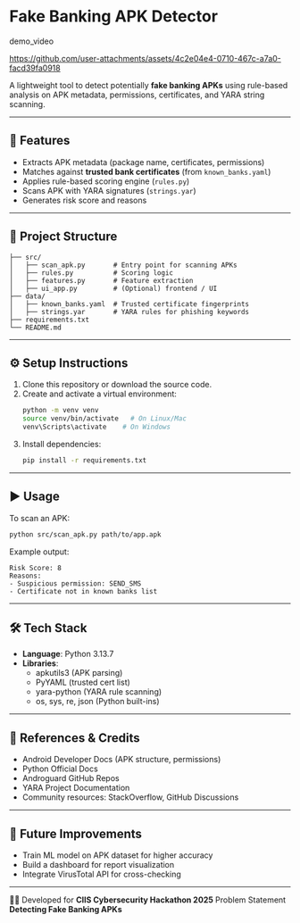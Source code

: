 # Fake Banking APK Detector

demo_video

https://github.com/user-attachments/assets/4c2e04e4-0710-467c-a7a0-facd39fa0918

A lightweight tool to detect potentially **fake banking APKs** using rule-based analysis on APK metadata,
permissions, certificates, and YARA string scanning.

---

## 🚀 Features
- Extracts APK metadata (package name, certificates, permissions)
- Matches against **trusted bank certificates** (from `known_banks.yaml`)
- Applies rule-based scoring engine (`rules.py`)
- Scans APK with YARA signatures (`strings.yar`)
- Generates risk score and reasons

---

## 📂 Project Structure
```
├── src/
│   ├── scan_apk.py       # Entry point for scanning APKs
│   ├── rules.py          # Scoring logic
│   ├── features.py       # Feature extraction
│   ├── ui_app.py         # (Optional) frontend / UI
├── data/
│   ├── known_banks.yaml  # Trusted certificate fingerprints
│   ├── strings.yar       # YARA rules for phishing keywords
├── requirements.txt
└── README.md
```

---

## ⚙️ Setup Instructions

1. Clone this repository or download the source code.
2. Create and activate a virtual environment:
   ```bash
   python -m venv venv
   source venv/bin/activate   # On Linux/Mac
   venv\Scripts\activate    # On Windows
   ```
3. Install dependencies:
   ```bash
   pip install -r requirements.txt
   ```

---

## ▶️ Usage

To scan an APK:
```bash
python src/scan_apk.py path/to/app.apk
```

Example output:
```
Risk Score: 8
Reasons:
- Suspicious permission: SEND_SMS
- Certificate not in known banks list
```

---

## 🛠️ Tech Stack
- **Language**: Python 3.13.7
- **Libraries**:
  - apkutils3 (APK parsing)
  - PyYAML (trusted cert list)
  - yara-python (YARA rule scanning)
  - os, sys, re, json (Python built-ins)

---

## 📖 References & Credits
- Android Developer Docs (APK structure, permissions)
- Python Official Docs
- Androguard GitHub Repos
- YARA Project Documentation
- Community resources: StackOverflow, GitHub Discussions

---

## 🚧 Future Improvements
- Train ML model on APK dataset for higher accuracy
- Build a dashboard for report visualization
- Integrate VirusTotal API for cross-checking

---

👨‍💻 Developed for **CIIS Cybersecurity Hackathon 2025**
Problem Statement **Detecting Fake Banking APKs**


